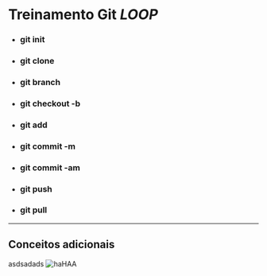 # Treinamento Git _LOOP_

- ### **git init**

- ### **git clone**

- ### **git branch**

- ### **git checkout -b**

- ### **git add**

- ### **git commit -m**

- ### **git commit -am**

- ### **git push**

- ### **git pull**

---

## **Conceitos adicionais**

asdsadads ![haHAA](https://i.imgur.com/w4sr7bp.png)
